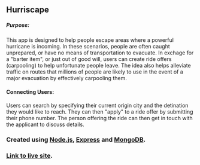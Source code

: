 Hurriscape
------


##### Purpose:
This app is designed to help people escape areas where a powerful hurricane is incoming. In these scenarios, people are often caught unprepared, or have no means of transportation to evacuate. In exchage for a "barter item", or just out of good will, users can create ride offers (carpooling) to help unfortunate people leave. The idea also helps alleviate traffic on routes that millions of people are likely to use in the event of a major evacuation by effectively carpooling them.

#### Connecting Users:

Users can search by specifying their current origin city and the detination they would like to reach. They can then "apply" to a ride offer by submitting their phone number. The person offering the ride can then get in touch with the applicant to discuss details.


### Created using [Node.js](https://nodejs.org), [Express](https://expressjs.com/) and [MongoDB](https://www.mongodb.com/).

### [Link to live site](https://hurriscape.herokuapp.com).
